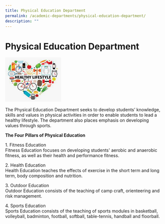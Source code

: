 ```yaml
---
title: Physical Education Department
permalink: /academic-departments/physical-education-department/
description: ""
---
```

# **Physical Education Department**

![](/images/PE2.png)

The Physical Education Department seeks to develop students’ knowledge, skills and values in physical activities in order to enable students to lead a healthy lifestyle. The department also places emphasis on developing values through sports.

**The Four Pillars of Physical Education**

1\. Fitness Education   
Fitness Education focuses on developing students' aerobic and anaerobic fitness, as well as their health and performance fitness.

2\. Health Education   
Health Education teaches the effects of exercise in the short term and long term, body composition and nutrition.

3\. Outdoor Education  
Outdoor Education consists of the teaching of camp craft, orienteering and risk management.

4\. Sports Education  
Sports Education consists of the teaching of sports modules in basketball, volleyball, badminton, football, softball, table-tennis, handball and floorball.